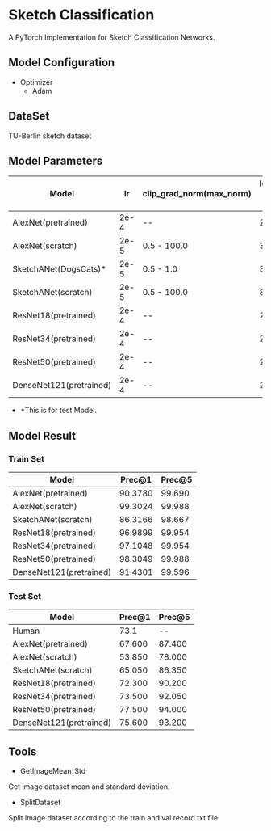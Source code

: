 # Sketch Classification
   A PyTorch Implementation for Sketch Classification Networks.
   
## Model Configuration
- Optimizer
   - Adam
## DataSet
TU-Berlin sketch dataset

## Model Parameters
| Model | lr | clip_grad_norm(max_norm)| learning rate decay | weight_decay |
| --- | --- | --- | --- | --- |
| AlexNet(pretrained) | 2e-4 | -- | 20 | 0.0005 | 
| AlexNet(scratch) | 2e-5 | 0.5 - 100.0 | 30 | 0.0005 |
| SketchANet(DogsCats)* | 2e-5 | 0.5 - 1.0 | 30 | 0.0005 |
| SketchANet(scratch) | 2e-5 | 0.5 - 100.0 | 800 | 0.0001 - 0.0003 | 
| ResNet18(pretrained) | 2e-4 | -- | 20 | 0.0005 |
| ResNet34(pretrained) | 2e-4 | -- | 20 | 0.0001 |
| ResNet50(pretrained) | 2e-4 | -- | 20 | 0.0005 |
| DenseNet121(pretrained) | 2e-4 | -- | 20 | 0.0005 |
* *This is for test Model.

## Model Result
### Train Set
| Model | Prec@1 | Prec@5 |
| --- | --- | --- |
| AlexNet(pretrained) | 90.3780 | 99.690 |
| AlexNet(scratch) | 99.3024 | 99.988 |
| SketchANet(scratch) | 86.3166 | 98.667 |
| ResNet18(pretrained) | 96.9899 | 99.954 |
| ResNet34(pretrained) | 97.1048 | 99.954 |
| ResNet50(pretrained) | 98.3049 | 99.988 |
| DenseNet121(pretrained) | 91.4301 | 99.596 |


### Test Set
| Model | Prec@1 | Prec@5 |
| --- | --- | --- |
| Human | 73.1 | -- |
| AlexNet(pretrained) | 67.600 | 87.400 |
| AlexNet(scratch) | 53.850 | 78.000 |
| SketchANet(scratch) | 65.050 | 86.350 |
| ResNet18(pretrained) | 72.300 | 90.200 |
| ResNet34(pretrained) | 73.500 | 92.050 |
| ResNet50(pretrained) | 77.500 | 94.000 |
| DenseNet121(pretrained) | 75.600 | 93.200 |

## Tools
- GetImageMean_Std

Get image dataset mean and standard deviation.

- SplitDataset

Split image dataset according to the train and val record txt file.